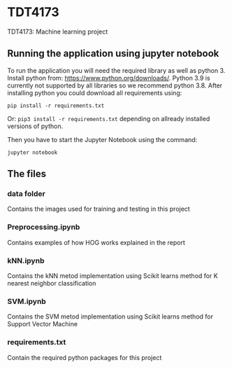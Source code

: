 # TDT4173
TDT4173: Machine learning project


## Running the application using jupyter notebook
To run the application you will need the required library as well as python 3. Install python from: https://www.python.org/downloads/. Python 3.9 is currently not supported by all libraries so we recommend python 3.8. After installing python you could download all requirements using:

``` pip install -r requirements.txt ``` 

Or: ``` pip3 install -r requirements.txt ``` depending on allready installed versions of python.

Then you have to start the Jupyter Notebook using the command: 

```jupyter notebook ```


## The files
### data folder
Contains the images used for training and testing in this project
### Preprocessing.ipynb
Contains examples of how HOG works explained in the report
### kNN.ipynb
Contains the kNN metod implementation using Scikit learns method for K nearest neighbor classification
### SVM.ipynb
Contains the SVM metod implementation using Scikit learns method for Support Vector Machine
### requirements.txt
Contain the required python packages for this project


